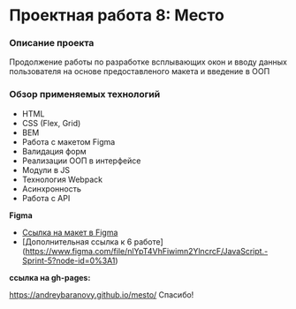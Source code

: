 # Проектная работа 8: Место

### Описание проекта
 Продолжение работы по разработке всплывающих окон и вводу данных пользователя на основе предоставленого макета  и введение в ООП

### Обзор применяемых технологий

* HTML
* CSS (Flex, Grid)
* BEM
* Работа с макетом Figma
* Валидация форм
* Реализации ООП в интерфейсе
* Модули в JS
* Технология Webpack
* Асинхронность
* Работа с API


**Figma**

* [Ссылка на макет в Figma](https://www.figma.com/file/StZjf8HnoeLdiXS7dYrLAh/JavaScript.-Sprint-4)
* [Дополнительная ссылка к 6 работе] (https://www.figma.com/file/nlYpT4VhFiwimn2YlncrcF/JavaScript.-Sprint-5?node-id=0%3A1)


**ссылка на gh-pages:**

https://andreybaranovy.github.io/mesto/
Спасибо!
